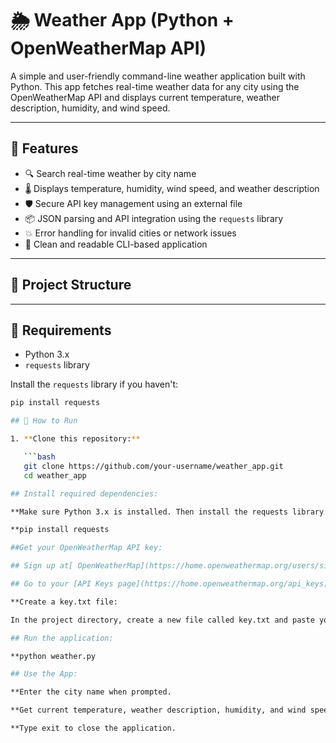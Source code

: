 # 🌦️ Weather App (Python + OpenWeatherMap API)

A simple and user-friendly command-line weather application built with Python. This app fetches real-time weather data for any city using the OpenWeatherMap API and displays current temperature, weather description, humidity, and wind speed.

---

## 📌 Features

- 🔍 Search real-time weather by city name
- 🌡️ Displays temperature, humidity, wind speed, and weather description
- 🛡️ Secure API key management using an external file
- 📦 JSON parsing and API integration using the `requests` library
- 💥 Error handling for invalid cities or network issues
- 📘 Clean and readable CLI-based application

---

## 📂 Project Structure


---

## 🔧 Requirements

- Python 3.x
- `requests` library

Install the `requests` library if you haven't:

```bash
pip install requests

## 🚀 How to Run

1. **Clone this repository:**

   ```bash
   git clone https://github.com/your-username/weather_app.git
   cd weather_app

## Install required dependencies:

**Make sure Python 3.x is installed. Then install the requests library:

**pip install requests

##Get your OpenWeatherMap API key:

## Sign up at[ OpenWeatherMap](https://home.openweathermap.org/users/sign_up)

## Go to your [API Keys page](https://home.openweathermap.org/api_keys) and copy your API key.

**Create a key.txt file:

In the project directory, create a new file called key.txt and paste your API key inside it.

## Run the application:

**python weather.py

## Use the App:

**Enter the city name when prompted.

**Get current temperature, weather description, humidity, and wind speed.

**Type exit to close the application.


